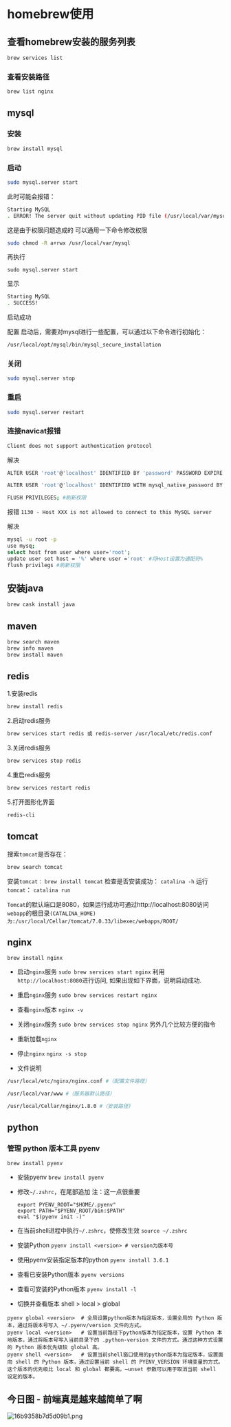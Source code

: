 # homebrew使用
## 查看homebrew安装的服务列表
```sh
brew services list
```
### 查看安装路径

```sh
brew list nginx
```

## mysql
### 安装
```sh
brew install mysql
```
### 启动
```sh
sudo mysql.server start
```
此时可能会报错：
```sh
Starting MySQL
. ERROR! The server quit without updating PID file (/usr/local/var/mysql/xxxxx.local.pid).
```

这是由于权限问题造成的
可以通用一下命令修改权限

```sh
sudo chmod -R a+rwx /usr/local/var/mysql
```
再执行

`sudo mysql.server start`

显示

```sh
Starting MySQL
. SUCCESS!
```
启动成功

配置
启动后，需要对mysql进行一些配置，可以通过以下命令进行初始化：
```sh
/usr/local/opt/mysql/bin/mysql_secure_installation
```

### 关闭
```sh
sudo mysql.server stop
```
### 重启
```sh
sudo mysql.server restart
```

### 连接navicat报错

```sh
Client does not support authentication protocol

```

解决

```sh
ALTER USER 'root'@'localhost' IDENTIFIED BY 'password' PASSWORD EXPIRE NEVER; #修改加密规则 （这行我没有写，不过貌似也可以）

ALTER USER 'root'@'localhost' IDENTIFIED WITH mysql_native_password BY 'password'; #更新一下用户的密码 

FLUSH PRIVILEGES; #刷新权限

```

报错 `1130 - Host XXX is not allowed to connect to this MySQL server`

解决

```bash
mysql -u root -p
use mysq;
select host from user where user='root';
update user set host = '%' where user ='root' #将Host设置为通配符%
flush privilegs #刷新权限

```

## 安装java
```sh
brew cask install java
```

## maven

```sh
brew search maven
brew info maven
brew install maven
```

## redis

1.安装redis
```sh
brew install redis
```
2.启动redis服务
```sh
brew services start redis 或 redis-server /usr/local/etc/redis.conf
```

3.关闭redis服务
```sh
brew services stop redis
```

4.重启redis服务
```sh
brew services restart redis
```

5.打开图形化界面
```sh
redis-cli
```
## tomcat

搜索`tomcat`是否存在：

```sh
brew search tomcat
```

安装`tomcat：`
`brew install tomcat`
检查是否安装成功：
`catalina -h`
运行`tomcat`：
`catalina run`

`Tomcat`的默认端口是8080，如果运行成功可通过http://localhost:8080访问
`webapp`的根目录`(CATALINA_HOME)为:/usr/local/Cellar/tomcat/7.0.33/libexec/webapps/ROOT/`

## nginx

`brew install nginx`

- 启动`nginx`服务
`sudo brew services start nginx`
利用`http://localhost:8080`进行访问, 如果出现如下界面，说明启动成功.

- 重启`nginx`服务
`sudo brew services restart nginx`
- 查看`nginx`版本
`nginx -v`
- 关闭`nginx`服务
`sudo brew services stop nginx`
另外几个比较方便的指令

- 重新加载`nginx`
- 停止`nginx`
`nginx -s stop`

- 文件说明
```sh
/usr/local/etc/nginx/nginx.conf #（配置文件路径）

/usr/local/var/www #（服务器默认路径）

/usr/local/Cellar/nginx/1.8.0 #（安装路径)
```

## python

### 管理 python 版本工具 pyenv
`brew install pyenv`
-  安装pyenv
`brew install pyenv`
- 修改`~/.zshrc`，在尾部追加
注：这一点很重要
  ```
  export PYENV_ROOT="$HOME/.pyenv"
  export PATH="$PYENV_ROOT/bin:$PATH"
  eval "$(pyenv init -)"
  ```
- 在当前shell进程中执行`~/.zshrc`，使修改生效
  `source ~/.zshrc`

- 安装Python
  `pyenv install <version> # version为版本号`
-  使用pyenv安装指定版本的python
`pyenv install 3.6.1`
- 查看已安装Python版本
`pyenv versions`
- 查看可安装的Python版本
`pyenv install -l`
- 切换并查看版本
shell > local > global
```
pyenv global <version>  # 全局设置python版本为指定版本，设置全局的 Python 版本，通过将版本号写入 ~/.pyenv/version 文件的方式。
pyenv local <version>   # 设置当前路径下python版本为指定版本，设置 Python 本地版本，通过将版本号写入当前目录下的 .python-version 文件的方式。通过这种方式设置的 Python 版本优先级较 global 高。
pyenv shell <version>   # 设置当前shell窗口使用的python版本为指定版本，设置面向 shell 的 Python 版本，通过设置当前 shell 的 PYENV_VERSION 环境变量的方式。这个版本的优先级比 local 和 global 都要高。–unset 参数可以用于取消当前 shell 设定的版本。
```






## 今日图 - 前端真是越来越简单了啊
![16b9358b7d5d09b1.png](../../images/16b9358b7d5d09b1.png)
